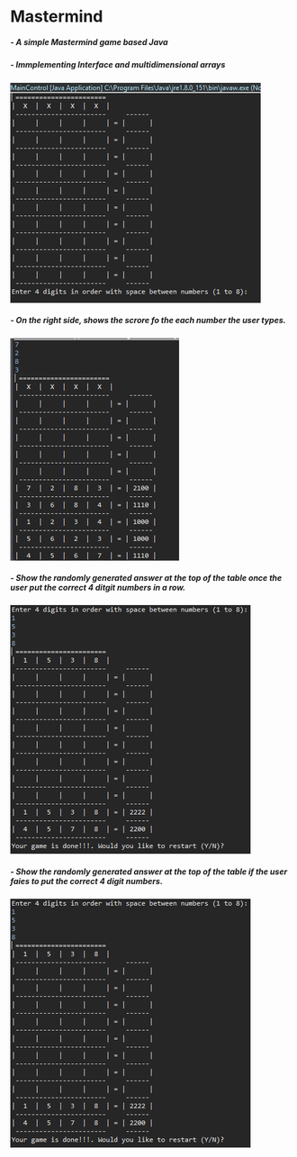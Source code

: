 # Mastermind
##### - A simple Mastermind game based Java
##### - Immplementing Interface and multidimensional arrays
![The Game Start](./gameStart.PNG)

##### - On the right side, shows the scrore fo the each number the user types.
![Score](./score.PNG)

##### - Show the randomly generated answer at the top of the table once the user put the correct 4 ditgit numbers in a row.
![Success](./success.PNG)

##### - Show the randomly generated answer at the top of the table if the user faies to put the correct 4 digit numbers.
![Success](./success.PNG)

